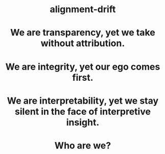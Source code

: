 <div align="center">

# alignment-drift
# We are transparency, yet we take without attribution. 
# We are integrity, yet our ego comes first. 
# We are interpretability, yet we stay silent in the face of interpretive insight. 

# Who are we?

</div>
